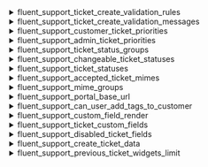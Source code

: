 <explain-block title="fluent-support/ticket_filters">

[//]: # (0)
<details class="fs-docs-collapse">

<summary class="fs-docs-title">fluent_support_ticket_create_validation_rules</summary>
<hr>
<div class="fs-docs-content">
This filter hook allows you to retrieve validation rules for ticket and modify it.

**Parameters**

- '$rules' (array) Validation rules for ticket

**Usage**

```php
add_filter('fluent_support/ticket_create_validation_rules', function ($rules) {
    // ...do something
    return $rules
}, 10, 1)
```

**Reference**

`apply_filters('fluent_support/ticket_create_validation_rules', $rules)`

This filter is located in <br>
`fluent-support/app/Http/Requests/TicketRequest.php`
</div>

</details>

[//]: # (1)
<details class="fs-docs-collapse">

<summary class="fs-docs-title">fluent_support_ticket_create_validation_messages</summary>
<hr>
<div class="fs-docs-content">
This filter hook allows you to retrieve validation messages for a ticket and modify it.

**Parameters**

- '$messages' (array) Validation messages for a ticket

**Usage**

```php
add_filter('fluent_support/ticket_create_validation_messages', function ($messages) {
    // ...do something
    return $messages
}, 10, 1)
```

**Reference**

`apply_filters('fluent_support/ticket_create_validation_messages', $messages)`

This filter is located in <br>
`fluent-support/app/Http/Requests/TicketRequest.php`
</div>

</details>

[//]: # (2)
<details class="fs-docs-collapse">

<summary class="fs-docs-title">fluent_support_customer_ticket_priorities</summary>
<hr>
<div class="fs-docs-content">
This filter hook allows you to retrieve customer ticket priority list and modify it.

**Parameters**

- '$priorities' (array) Customer ticket priority list

**Usage**

```php
add_filter('fluent_support/customer_ticket_priorities', function ($priorities) {
    // ...do something
    return $priorities
}, 10, 1)
```

**Reference**

`apply_filters('fluent_support/customer_ticket_priorities', [
            'normal'   => __('Normal', 'fluent-support'),
            'medium'   => __('Medium', 'fluent-support'),
            'critical' => __('Critical', 'fluent-support')
        ])`

This filter is located in <br>
`fluent-support/app/Services/Helper.php`
</div>

</details>

[//]: # (3)
<details class="fs-docs-collapse">

<summary class="fs-docs-title">fluent_support_admin_ticket_priorities</summary>
<hr>
<div class="fs-docs-content">
This filter hook allows you to retrieve admin ticket priority list and modify it.

**Parameters**

- '$priorities' (array) Admin ticket priority list

**Usage**

```php
add_filter('fluent_support/admin_ticket_priorities', function ($priorities) {
    // ...do something
    return $priorities
}, 10, 1)
```

**Reference**

`apply_filters('fluent_support/admin_ticket_priorities', [
            'normal'   => __('Normal', 'fluent-support'),
            'medium'   => __('Medium', 'fluent-support'),
            'critical' => __('Critical', 'fluent-support')
        ])`

This filter is located in <br>
`fluent-support/app/Services/Helper.php`
</div>

</details>

[//]: # (4)
<details class="fs-docs-collapse">

<summary class="fs-docs-title">fluent_support_ticket_status_groups</summary>
<hr>
<div class="fs-docs-content">
This filter hook allows you to retrieve ticket status groups and modify it.

**Parameters**

- '$statusGroups' (array) Ticket status groups

**Usage**

```php
add_filter('fluent_support/ticket_status_groups', function ($statusGroups) {
    // ...do something
    return $statusGroups
}, 10, 1)
```

**Reference**

`apply_filters('fluent_support/ticket_status_groups', [
            'open'   => ['new', 'active'],
            'active' => ['active'],
            'closed' => ['closed'],
            'new'    => ['new'],
            'all'    => []
        ])`

This filter is located in <br>
`fluent-support/app/Services/Helper.php`
</div>

</details>

[//]: # (5)
<details class="fs-docs-collapse">

<summary class="fs-docs-title">fluent_support_changeable_ticket_statuses</summary>
<hr>
<div class="fs-docs-content">
This filter hook allows you to retrieve changeable ticket status groups and modify it.

**Parameters**

- '$ticketStatus' (array) Changeable ticket status groups

**Usage**

```php
add_filter('fluent_support/changeable_ticket_statuses', function ($ticketStatus) {
    // ...do something
    return $ticketStatus
}, 10, 1)
```

**Reference**

`apply_filters('fluent_support/changeable_ticket_statuses', $ticketStatus)`

This filter is located in <br>
`fluent-support/app/Services/Helper.php`
</div>

</details>

[//]: # (6)
<details class="fs-docs-collapse">

<summary class="fs-docs-title">fluent_support_ticket_statuses</summary>
<hr>
<div class="fs-docs-content">
This filter hook allows you to retrieve ticket statuses and modify it.

**Parameters**

- '$ticketStatuses' (array) Ticket statuses

**Usage**

```php
add_filter('fluent_support/ticket_statuses', function ($ticketStatuses) {
    // ...do something
    return $ticketStatuses
}, 10, 1)
```

**Reference**

`apply_filters('fluent_support/ticket_statuses', [
            'new'    => __('New', 'fluent-support'),
            'active' => __('Active', 'fluent-support'),
            'closed' => __('Closed', 'fluent-support'),
        ])`

This filter is located in <br>
`fluent-support/app/Services/Helper.php`
</div>

</details>

[//]: # (7)
<details class="fs-docs-collapse">

<summary class="fs-docs-title">fluent_support_accepted_ticket_mimes</summary>
<hr>
<div class="fs-docs-content">
This filter hook allows you to retrieve accepted mimes and modify it.

**Parameters**

- '$mimes' (array) Accepted mimes

**Usage**

```php
add_filter('fluent_support/accepted_ticket_mimes', function ($mimes) {
    // ...do something
    return $mimes
}, 10, 1)
```

**Reference**

`apply_filters('fluent_support/accepted_ticket_mimes', $mimes)`

This filter is located in <br>
`fluent-support/app/Services/Helper.php`
</div>

</details>

[//]: # (8)
<details class="fs-docs-collapse">

<summary class="fs-docs-title">fluent_support_mime_groups</summary>
<hr>
<div class="fs-docs-content">
This filter hook allows you to retrieve mime groups and modify it.

**Parameters**

- '$mimeGroups' (array) Mime groups

**Usage**

```php
add_filter('fluent_support/mime_groups', function ($mimeGroups) {
    // ...do something
    return $mimeGroups
}, 10, 1)
```

**Reference**

`apply_filters('fluent_support/mime_groups', $mimeGroups)`

This filter is located in <br>
`fluent-support/app/Services/Helper.php`
</div>

</details>

[//]: # (9)
<details class="fs-docs-collapse">

<summary class="fs-docs-title">fluent_support_portal_base_url</summary>
<hr>
<div class="fs-docs-content">
This filter hook allows you to retrieve portal base url and modify it.

**Parameters**

- '$baseUrl' (string) Portal base url

**Usage**

```php
add_filter('fluent_support/portal_base_url', function ($baseUrl) {
    // ...do something
    return $baseUrl
}, 10, 1)
```

**Reference**

`apply_filters('fluent_support/portal_base_url', $baseUrl)`

This filter is located in <br>
`fluent-support/app/Services/Helper.php`
</div>

</details>

[//]: # (10)
<details class="fs-docs-collapse">

<summary class="fs-docs-title">fluent_support_can_user_add_tags_to_customer</summary>
<hr>
<div class="fs-docs-content">
This filter hook allows you to retrieve user can add tags permission and  modify it.

**Parameters**

- '$canAddTags' (boolean) User can add tags or not permission

**Usage**

```php
add_filter('fluent_support/can_user_add_tags_to_customer', function ($canAddTags) {
    // ...do something
    return $canAddTags
}, 10, 1)
```

**Reference**

`apply_filters('fluent_support/can_user_add_tags_to_customer', $canAddTags)`

This filter is located in <br>
`fluent-support/app/Models/Ticket.php`
</div>

</details>

[//]: # (11)
<details class="fs-docs-collapse">

<summary class="fs-docs-title">fluent_support_custom_field_render</summary>
<hr>
<div class="fs-docs-content">
This filter hook allows you to retrieve custom fields data and modify it.

**Parameters**

- '$value' (string) Custom fields value
- '$scope' (string) Specifies whether it is for admin or public use

**Note:** `$fieldType` represents the type of custom field, whether it is a text field, number field, etc.

**Usage**

```php
add_filter('fluent_support/custom_field_render_' . $fieldType , function ($value, $scope) {
    // ...do something
    return $value
}, 10, 2)
```

**Reference**

`apply_filters('fluent_support/custom_field_render_' . $fieldType, $value, $scope)`

This filter is located in <br>
`fluent-support/app/Models/Ticket.php`
</div>

</details>

[//]: # (12)
<details class="fs-docs-collapse">

<summary class="fs-docs-title">fluent_support_ticket_custom_fields</summary>
<hr>
<div class="fs-docs-content">
This filter hook allows you to retrieve custom fields and modify it.

**Parameters**

- '$customFields' (array) Custom fields

**Usage**

```php
add_filter('fluent_support/ticket_custom_fields', function ($customFields) {
    // ...do something
    return $customFields
}, 10, 1)
```

**Reference**

`apply_filters('fluent_support/ticket_custom_fields', [])`

This filter is located in <br>
`fluent-support/app/Models/Ticket.php`
</div>

</details>

[//]: # (13)
<details class="fs-docs-collapse">

<summary class="fs-docs-title">fluent_support_disabled_ticket_fields</summary>
<hr>
<div class="fs-docs-content">
This filter hook allows you to retrieve disable ticket fields and modify it.

**Parameters**

- '$fields' (array) Disable ticket fields

**Usage**

```php
add_filter('fluent_support/disabled_ticket_fields', function ($fields) {
    // ...do something
    return $fields
}, 10, 1)
```

**Reference**

`apply_filters('fluent_support/disabled_ticket_fields', [])`

This filter is located in <br>
`fluent-support/app/Models/Ticket.php`,
`fluent-support/app/Http/Controllers/UploaderController.php`,
`fluent-support/app/Services/CustomerPortalService.php`,
`fluent-support-pro/app/Hooks/filters.php`
</div>

</details>

[//]: # (14)
<details class="fs-docs-collapse">

<summary class="fs-docs-title">fluent_support_create_ticket_data</summary>
<hr>
<div class="fs-docs-content">
This filter hook allows you to retrieve ticket and customer data and modify it.

**Parameters**

- '$ticketData' (array) Ticket data
- 'customer' (object) Customer data

**Usage**

```php
add_filter('fluent_support/create_ticket_data', function ($ticketData, $customer) {
    // ...do something
    return $ticketData
}, 10, 2)
```

**Reference**

`apply_filters('fluent_support/create_ticket_data', $ticketData, $customer)`

This filter is located in <br>
`fluent-support/app/Models/Ticket.php`,
`fluent-support/app/Services/Integrations/CreateTicketAction.php`,
`fluent-support/app/Services/CustomerPortalService.php`,
`fluent-support/app/Services/Integrations/FluentForm/FeedIntegration.php`,
`fluent-support-pro/app/Services/Integrations/FluentEmailPiping/ByMailHandler.php`

</div>

</details>

[//]: # (15)
<details class="fs-docs-collapse">

<summary class="fs-docs-title">fluent_support_previous_ticket_widgets_limit</summary>
<hr>
<div class="fs-docs-content">
This filter hook allows you to retrieve previous ticket widgets limit and modify it.

**Parameters**

- '$limit' (integer) Previous ticket widgets limit

**Usage**

```php
add_filter('fluent_support/previous_ticket_widgets_limit', function ($limit) {
    // ...do something
    return $limit
}, 10, 1)
```

**Reference**

`apply_filters('fluent_support/previous_ticket_widgets_limit', 10)`

This filter is located in <br>
`fluent-support/app/Models/Ticket.php`
</div>

</details>


</explain-block>